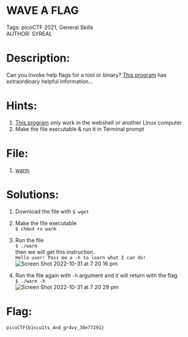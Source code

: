 # WAVE A FLAG
Tags: picoCTF 2021, General Skills  
AUTHOR: SYREAL

# Description:
Can you invoke help flags for a tool or binary? [This program](warm) has extraordinary helpful information...

# Hints:
1. [This program](warm) only work in the webshell or another Linux computer
2. Make the file executable & run it in Terminal prompt

# File:
1. [warm](warm)

# Solutions:
1. Download the file with `$ wget`
2. Make the file executable  
`$ chmod +x warm`
3. Run the file  
`$ ./warm`  
then we will get this instruction.  
`Hello user! Pass me a -h to learn what I can do!`  
![Screen Shot 2022-10-31 at 7 20 16 pm](https://user-images.githubusercontent.com/116890436/198963545-b5dbb5c6-af42-46d1-ab86-8aa68b40d0eb.png)

4. Run the file again with `-h` argument and it will return with the flag.  
`$ ./warm -h`  
![Screen Shot 2022-10-31 at 7 20 29 pm](https://user-images.githubusercontent.com/116890436/198963477-0a7857e7-3058-42d7-8469-831d829e8b6d.png)

# Flag:
`picoCTF{b1scu1ts_4nd_gr4vy_30e77291}`
